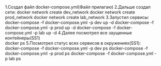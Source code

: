 
1.Создал файл docker-compose.yml(Файл прилагаю)
2.Дальше создал сети:
    docker network create dev_network
    docker network create prod_network
    docker network create lab_network
3.Запустил сервисы:
    docker-compose -f docker-compose.yml -p dev up -d
    docker-compose -f docker-compose.yml -p prod up -d
    docker-compose -f docker-compose.yml -p lab up -d
4.Далее посмотрел все заущенные контейнеры(SS1)  
    docker ps
5.Посмотрел статус всех сервисов в окружениях(SS1):
    docker-compose -f docker-compose.yml -p dev ps
    docker-compose -f docker-compose.yml -p prod ps
    docker-compose -f docker-compose.yml -p lab ps
